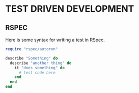 # TEST DRIVEN DEVELOPMENT

## RSPEC

Here is some syntax for writing a test in RSpec.

```ruby
require "rspec/autorun"

describe "Something" do
  describe "another thing" do 
    it "does something" do 
      # test code here
    end
  end
end
```

